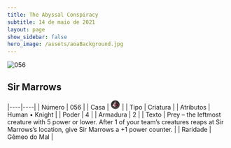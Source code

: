 ```yaml
---
title: The Abyssal Conspiracy
subtitle: 14 de maio de 2021
layout: page
show_sidebar: false
hero_image: /assets/aoaBackground.jpg
---
```


![056](https://cards-keyforge.s3.eu-north-1.amazonaws.com/media/en/tac/056.png)

## Sir Marrows

|----|----|
| Número | 056 |
| Casa | ![Conspiracy](https://raw.githubusercontent.com/cardsofkeyforge/cardsofkeyforge.github.io/master/tac/conspiracy.png "Conspiracy") |
| Tipo | Criatura |
| Atributos | Human • Knight |
| Poder | 4 |
| Armadura | 2 |
| Texto | Prey – the leftmost creature with  5 power or lower. After 1 of your team’s creatures reaps at Sir Marrows’s location, give Sir Marrows a +1 power counter. |
| Raridade | Gêmeo do Mal |

